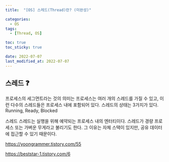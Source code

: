 ```yaml
---
title:  "[OS] 스레드(Thread)란? (미완성)" 

categories:
  - OS
tags:
  - [Thread, OS]

toc: true
toc_sticky: true

date: 2022-07-07
last_modified_at: 2022-07-07
---
```


## 스레드 ❓
프로세스의 세그먼트라는 것의 의미는 프로세스는 여러 개의 스레드를 가질 수 있고, 이런 다수의 스레드들은 프로세스 내에 포함되어 있다. 스레드의 상태는 3가지가 있다. Running, Ready, Blocked

스레드
스레드는 실행을 위해 예약되는 프로세스 내의 엔터티이다. 
스레드가 경량 프로세스 또는 가벼운 무게라고 불리기도 한다. 그 이유는 자체 스택이 있지만, 공유 데이터에 접근할 수 있기 때문이다.

https://yoongrammer.tistory.com/55

https://beststar-1.tistory.com/6